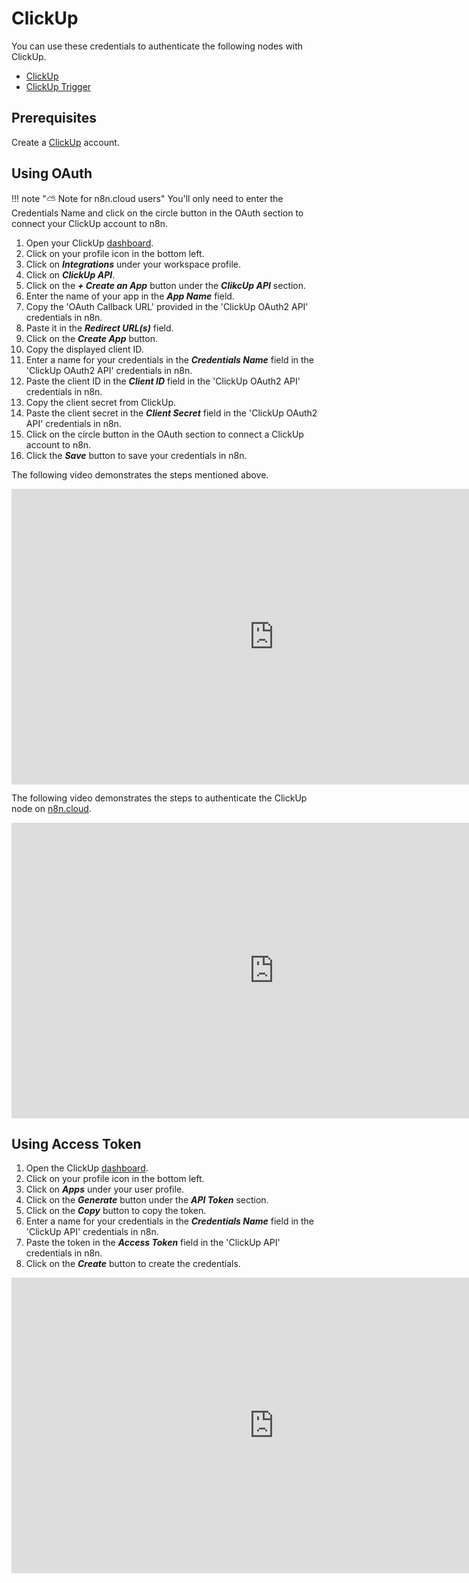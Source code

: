 # ClickUp

You can use these credentials to authenticate the following nodes with ClickUp.
- [ClickUp](/integrations/nodes/n8n-nodes-base.clickUp/)
- [ClickUp Trigger](/integrations/trigger-nodes/n8n-nodes-base.clickUpTrigger/)

## Prerequisites

Create a [ClickUp](https://www.clickup.com/) account.

## Using OAuth

!!! note "⛅️ Note for n8n.cloud users"
    You'll only need to enter the Credentials Name and click on the circle button in the OAuth section to connect your ClickUp account to n8n.


1. Open your ClickUp [dashboard](https://app.clickup.com).
2. Click on your profile icon in the bottom left.
3. Click on ***Integrations*** under your workspace profile.
4. Click on ***ClickUp API***.
5. Click on the ***+ Create an App*** button under the ***ClikcUp API*** section.
6. Enter the name of your app in the ***App Name*** field.
7. Copy the 'OAuth Callback URL' provided in the 'ClickUp OAuth2 API' credentials in n8n.
8. Paste it in the ***Redirect URL(s)*** field.
9. Click on the ***Create App*** button.
10. Copy the displayed client ID.
11. Enter a name for your credentials in the ***Credentials Name*** field in the 'ClickUp OAuth2 API' credentials in n8n.
12. Paste the client ID in the ***Client ID*** field in the 'ClickUp OAuth2 API' credentials in n8n.
13. Copy the client secret from ClickUp.
14. Paste the client secret in the ***Client Secret*** field in the 'ClickUp OAuth2 API' credentials in n8n.
15. Click on the circle button in the OAuth section to connect a ClickUp account to n8n.
16. Click the ***Save*** button to save your credentials in n8n.

The following video demonstrates the steps mentioned above.

<div class="video-container">
<iframe width="840" height="472.5" src="https://www.youtube.com/embed/jPD0p8n-Ddk" frameborder="0" allow="accelerometer; autoplay; clipboard-write; encrypted-media; gyroscope; picture-in-picture" allowfullscreen></iframe>
</div>

The following video demonstrates the steps to authenticate the ClickUp node on [n8n.cloud](https://n8n.cloud).

<div class="video-container">
<iframe width="840" height="472.5" src="https://www.youtube.com/embed/1CjF_cPNSzM" frameborder="0" allow="accelerometer; autoplay; clipboard-write; encrypted-media; gyroscope; picture-in-picture" allowfullscreen></iframe>
</div>

## Using Access Token

1. Open the ClickUp [dashboard](https://app.clickup.com).
2. Click on your profile icon in the bottom left.
3. Click on ***Apps*** under your user profile.
4. Click on the ***Generate*** button under the ***API Token*** section.
5. Click on the ***Copy*** button to copy the token.
6. Enter a name for your credentials in the ***Credentials Name*** field in the 'ClickUp API' credentials in n8n.
7. Paste the token in the ***Access Token*** field in the 'ClickUp API' credentials in n8n.
8. Click on the ***Create*** button to create the credentials.

<div class="video-container">
<iframe width="840" height="472.5" src="https://www.youtube.com/embed/FMc8uiFT-Eo" frameborder="0" allow="accelerometer; autoplay; clipboard-write; encrypted-media; gyroscope; picture-in-picture" allowfullscreen></iframe>
</div>
